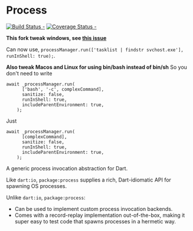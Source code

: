 # Process

[![Build Status -](https://travis-ci.org/google/process.dart.svg?branch=master)](https://travis-ci.org/google/process.dart)
[![Coverage Status -](https://coveralls.io/repos/github/google/process.dart/badge.svg?branch=master)](https://coveralls.io/github/google/process.dart?branch=master)

**This fork tweak windows, see [this issue](https://github.com/google/process.dart/issues/66)**

Can now use, `processManager.run(['tasklist | findstr svchost.exe'], runInShell: true);`.

**Also tweak Macos and Linux for using bin/bash instead of bin/sh**
So you don't need to write

```
await _processManager.run(
      ['bash', '-c', complexCommand],
      sanitize: false,
      runInShell: true,
      includeParentEnvironment: true,
    );
```

Just

```
await _processManager.run(
      [complexCommand],
      sanitize: false,
      runInShell: true,
      includeParentEnvironment: true,
    );
```

A generic process invocation abstraction for Dart.

Like `dart:io`, `package:process` supplies a rich, Dart-idiomatic API for
spawning OS processes.

Unlike `dart:io`, `package:process`:

- Can be used to implement custom process invocation backends.
- Comes with a record-replay implementation out-of-the-box, making it super
  easy to test code that spawns processes in a hermetic way.
